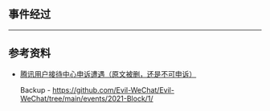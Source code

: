 ## 事件经过

---
## 参考资料

- [腾讯用户接待中心申诉遭遇（原文被删，还是不可申诉）](https://zhuanlan.zhihu.com/p/368393106)

  Backup - https://github.com/Evil-WeChat/Evil-WeChat/tree/main/events/2021-Block/1/

